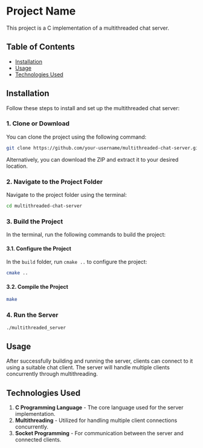 # Project Name

This project is a C implementation of a multithreaded chat server.

## Table of Contents

-   [Installation](#installation)
-   [Usage](#usage)
-   [Technologies Used](#technologies-used)

## Installation

Follow these steps to install and set up the multithreaded chat server:

### 1. Clone or Download

You can clone the project using the following command:

```bash
git clone https://github.com/your-username/multithreaded-chat-server.git
```

Alternatively, you can download the ZIP and extract it to your desired location.

### 2. Navigate to the Project Folder

Navigate to the project folder using the terminal:

```bash
cd multithreaded-chat-server
```

### 3. Build the Project

In the terminal, run the following commands to build the project:

#### 3.1. Configure the Project

In the `build` folder, run `cmake ..` to configure the project:

```bash
cmake ..
```

#### 3.2. Compile the Project

```bash
make
```

### 4. Run the Server

```bash
./multithreaded_server
```

## Usage

After successfully building and running the server, clients can connect to it using a suitable chat client. The server will handle multiple clients concurrently through multithreading.

## Technologies Used

1. **C Programming Language** - The core language used for the server implementation.
2. **Multithreading** - Utilized for handling multiple client connections concurrently.
3. **Socket Programming** - For communication between the server and connected clients.
